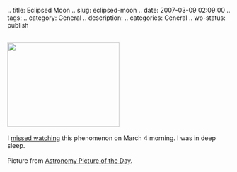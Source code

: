 .. title: Eclipsed Moon
.. slug: eclipsed-moon
.. date: 2007-03-09 02:09:00
.. tags: 
.. category: General
.. description: 
.. categories: General
.. wp-status: publish

<html><body><br><img width="253" height="190" alt="" src="http://antwrp.gsfc.nasa.gov/apod/image/0703/tle_03032007_60_schedler720.jpg"><br><br>I <a href="http://bluesmoon.livejournal.com/254188.html?thread=1829356#t1829356">missed watching</a> this phenomenon on March 4 morning. I was in deep sleep.<br><br>Picture from <a href="http://antwrp.gsfc.nasa.gov/apod/ap070308.html">Astronomy Picture of the Day</a>.</body></html>